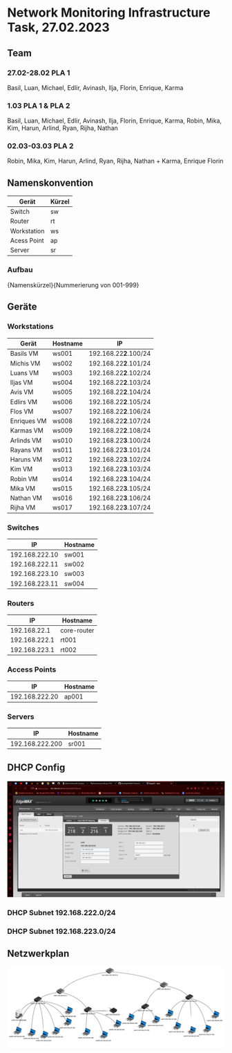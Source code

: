 # Network Monitoring Infrastructure Task, 27.02.2023

## Team

### 27.02-28.02 PLA 1

Basil, Luan, Michael, Edlir, Avinash, Ilja, Florin, Enrique, Karma

### 1.03 PLA 1 & PLA 2

Basil, Luan, Michael, Edlir, Avinash, Ilja, Florin, Enrique, Karma, Robin, Mika, Kim, Harun, Arlind, Ryan, Rijha, Nathan

### 02.03-03.03 PLA 2

Robin, Mika, Kim, Harun, Arlind, Ryan, Rijha, Nathan + Karma, Enrique Florin

## Namenskonvention

| Gerät       | Kürzel |
| ----------- | ------ |
| Switch      | sw     |
| Router      | rt     |
| Workstation | ws     |
| Acess Point | ap     |
| Server      | sr     |

### Aufbau

{Namenskürzel}{Nummerierung von 001-999}

## Geräte

### Workstations

| Gerät       | Hostname | IP                     |
| ----------- | -------- | ---------------------- |
| Basils VM   | ws001    | 192.168.22**2**.100/24 |
| Michis VM   | ws002    | 192.168.22**2**.101/24 |
| Luans VM    | ws003    | 192.168.22**2**.102/24 |
| Iljas VM    | ws004    | 192.168.22**2**.103/24 |
| Avis VM     | ws005    | 192.168.22**2**.104/24 |
| Edlirs VM   | ws006    | 192.168.22**2**.105/24 |
| Flos VM     | ws007    | 192.168.22**2**.106/24 |
| Enriques VM | ws008    | 192.168.22**2**.107/24 |
| Karmas VM   | ws009    | 192.168.22**2**.108/24 |
| Arlinds VM  | ws010    | 192.168.22**3**.100/24 |
| Rayans VM   | ws011    | 192.168.22**3**.101/24 |
| Haruns VM   | ws012    | 192.168.22**3**.102/24 |
| Kim VM      | ws013    | 192.168.22**3**.103/24 |
| Robin VM    | ws014    | 192.168.22**3**.104/24 |
| Mika VM     | ws015    | 192.168.22**3**.105/24 |
| Nathan VM   | ws016    | 192.168.22**3**.106/24 |
| Rijha VM    | ws017    | 192.168.22**3**.107/24 |

### Switches

| IP             | Hostname |
| -------------- | -------- |
| 192.168.222.10 | sw001    |
| 192.168.222.11 | sw002    |
| 192.168.223.10 | sw003    |
| 192.168.223.11 | sw004    |

### Routers

| IP            | Hostname    |
| ------------- | ----------- |
| 192.168.22.1  | core-router |
| 192.168.222.1 | rt001       |
| 192.168.223.1 | rt002       |

### Access Points

| IP             | Hostname |
| -------------- | -------- |
| 192.168.222.20 | ap001    |

### Servers

| IP              | Hostname |
| --------------- | -------- |
| 192.168.222.200 | sr001    |

## DHCP Config

![dhcp-config-222](dhcp-config-222.png)

### DHCP Subnet 192.168.222.0/24

### DHCP Subnet 192.168.223.0/24

## Netzwerkplan

![Netzwerkplan](networkplan-filius.jpg)
